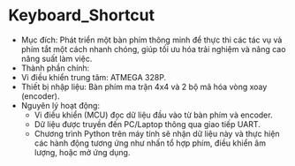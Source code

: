 # Keyboard_Shortcut
- Mục đích: Phát triển một bàn phím thông minh để thực thi các tác vụ và phím tắt một cách nhanh chóng, giúp tối ưu hóa trải nghiệm và nâng cao năng suất làm việc.
- Thành phần chính:
- Vi điều khiển trung tâm: ATMEGA 328P.
- Thiết bị nhập liệu: Bàn phím ma trận 4x4 và 2 bộ mã hóa vòng xoay (encoder).
- Nguyên lý hoạt động:
  + Vi điều khiển (MCU) đọc dữ liệu đầu vào từ bàn phím và encoder.
  + Dữ liệu được truyền đến PC/Laptop thông qua giao tiếp UART.
  + Chương trình Python trên máy tính sẽ nhận dữ liệu này và thực hiện các hành động tương ứng như nhấn tổ hợp phím, điều khiển âm lượng, hoặc mở ứng dụng.
